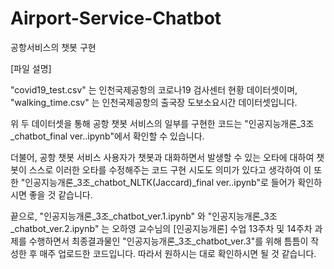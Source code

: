 # Airport-Service-Chatbot
공항서비스의 챗봇 구현


[파일 설명] 


"covid19_test.csv" 는 인천국제공항의 코로나19 검사센터 현황 데이터셋이며, 
"walking_time.csv" 는 인천국제공항의 출국장 도보소요시간 데이터셋입니다. 


위 두 데이터셋을 통해 공항 챗봇 서비스의 일부를 구현한 코드는 "인공지능개론_3조_chatbot_final ver..ipynb"에서 확인할 수 있습니다. 


더불어, 공항 챗봇 서비스 사용자가 챗봇과 대화하면서 발생할 수 있는 오타에 대하여 챗봇이 스스로 이러한 오타를 수정해주는 코드 구현 시도도 의미가 있다고 생각하여 
이 또한 "인공지능개론_3조_chatbot_NLTK(Jaccard)_final ver..ipynb"로 들어가 확인하시면 좋을 것 같습니다. 



끝으로, "인공지능개론_3조_chatbot_ver.1.ipynb" 와 "인공지능개론_3조_chatbot_ver.2.ipynb" 는 
오하영 교수님의 [인공지능개론] 수업 13주차 및 14주차 과제를 수행하면서 
최종결과물인 "인공지능개론_3조_chatbot_ver.3"를 위해 틈틈이 작성한 후 매주 업로드한 코드입니다. 
따라서 원하시는 대로 확인하시면 될 것 같습니다.
